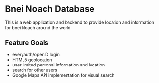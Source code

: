 # Bnei Noach Database

This is a web application and backend to provide location and information
for bnei Noach around the world

## Feature Goals

- everyauth/openID login
- HTML5 geolocation
- user limited personal information and location
- search for other users
- Google Maps API implementation for visual search
